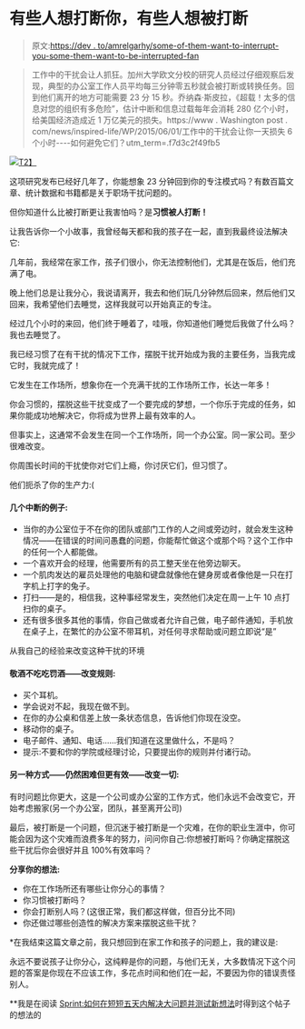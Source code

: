 # 有些人想打断你，有些人想被打断

> 原文:[https://dev . to/amrelgarhy/some-of-them-want-to-interrupt-you-some-them-want-to-be-interrupted-fan](https://dev.to/amrelgarhy/some-of-them-want-to-interrupt-you-some-of-them-want-to-be-interrupted-fan)

> 工作中的干扰会让人抓狂。加州大学欧文分校的研究人员经过仔细观察后发现，典型的办公室工作人员平均每三分钟零五秒就会被打断或转换任务。回到他们离开的地方可能需要 23 分 15 秒。乔纳森·斯皮拉，《超载！太多的信息对您的组织有多危险”，估计中断和信息过载每年会消耗 280 亿个小时，给美国经济造成近 1 万亿美元的损失。https://www . Washington post . com/news/inspired-life/WP/2015/06/01/工作中的干扰会让你一天损失 6 个小时----如何避免它们？utm_term=.f7d3c2f49fb5

[![](../Images/c2038d73869fffc2cb7d980d0dac290a.png)T2】](http://www.youtube.com/watch?v=qeMFqkcPYcg)

这项研究发布已经好几年了，你能想象 23 分钟回到你的专注模式吗？有数百篇文章、统计数据和书籍都是关于职场干扰问题的。

但你知道什么比被打断更让我害怕吗？是**习惯被人打断！**

让我告诉你一个小故事，我曾经每天都和我的孩子在一起，直到我最终设法解决它:

几年前，我经常在家工作，孩子们很小，你无法控制他们，尤其是在饭后，他们充满了电。

晚上他们总是让我分心，我说请离开，我去和他们玩几分钟然后回来，然后他们又回来，我希望他们去睡觉，这样我就可以开始真正的专注。

经过几个小时的来回，他们终于睡着了，哇哦，你知道他们睡觉后我做了什么吗？我也去睡觉了。

我已经习惯了在有干扰的情况下工作，摆脱干扰开始成为我的主要任务，当我完成它时，我就完成了！

它发生在工作场所，想象你在一个充满干扰的工作场所工作，长达一年多！

你会习惯的，摆脱这些干扰变成了一个要完成的梦想，一个你乐于完成的任务，如果你能成功地解决它，你将成为世界上最有效率的人。

但事实上，这通常不会发生在同一个工作场所，同一个办公室。同一家公司。至少很难改变。

你周围长时间的干扰使你对它们上瘾，你讨厌它们，但习惯了。

他们扼杀了你的生产力:(

#### 几个中断的例子:

*   当你的办公室位于不在你的团队或部门工作的人之间或旁边时，就会发生这种情况——在错误的时间问愚蠢的问题，你能帮忙做这个或那个吗？这个工作中的任何一个人都能做。
*   一个喜欢开会的经理，他需要所有的员工整天坐在他旁边聊天。
*   一个肌肉发达的雇员处理他的电脑和键盘就像他在健身房或者像他是一只在打字机上打字的兔子。
*   打扫——是的，相信我，这种事经常发生，突然他们决定在周一上午 10 点打扫你的桌子。
*   还有很多很多其他的事情，你自己做或者允许自己做，电子邮件通知，手机放在桌子上，在繁忙的办公室不带耳机，对任何寻求帮助或问题立即说“是”

从我自己的经验来改变这种干扰的环境

#### 敬酒不吃吃罚酒——改变规则:

*   买个耳机。
*   学会说对不起，我现在做不到。
*   在你的办公桌和信差上放一条状态信息，告诉他们你现在没空。
*   移动你的桌子。
*   电子邮件、通知、电话……我们知道在这里做什么，不是吗？
*   提示:不要和你的学院或经理讨论，只要提出你的规则并付诸行动。

#### 另一种方式——仍然困难但更有效——改变一切:

有时问题比你更大，这是一个公司或办公室的工作方式，他们永远不会改变它，开始考虑搬家(另一个办公室，团队，甚至离开公司)

最后，被打断是一个问题，但沉迷于被打断是一个灾难，在你的职业生涯中，你可能会因为这个灾难而浪费多年的努力，问问你自己:你想被打断吗？你确定摆脱这些干扰后你会很好并且 100%有效率吗？

**分享你的想法:**

*   你在工作场所还有哪些让你分心的事情？
*   你习惯被打断吗？
*   你会打断别人吗？(这很正常，我们都这样做，但百分比不同)
*   你还做过哪些创造性的解决方案来摆脱这些干扰？

*在我结束这篇文章之前，我只想回到在家工作和孩子的问题上，我的建议是:

永远不要说孩子让你分心，这纯粹是你的问题，与他们无关，大多数情况下这个问题的答案是你现在不应该工作，多花点时间和他们在一起，不要因为你的错误责怪别人。

**我是在阅读 [Sprint:如何在短短五天内解决大问题并测试新想法](https://www.amazon.co.uk/Sprint-Solve-Problems-Test-Ideas/dp/150112174X)时得到这个帖子的想法的